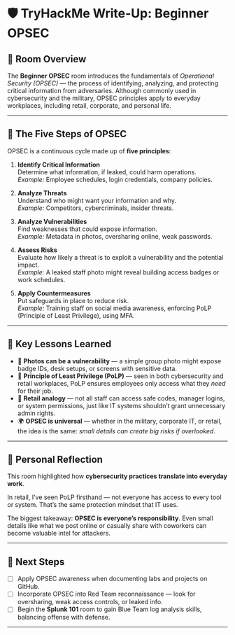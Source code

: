 # 🛡️ TryHackMe Write-Up: Beginner OPSEC

## 🔹 Room Overview
The **Beginner OPSEC** room introduces the fundamentals of *Operational Security (OPSEC)* — the process of identifying, analyzing, and protecting critical information from adversaries. Although commonly used in cybersecurity and the military, OPSEC principles apply to everyday workplaces, including retail, corporate, and personal life.

---

## 🔹 The Five Steps of OPSEC
OPSEC is a continuous cycle made up of **five principles**:

1. **Identify Critical Information**  
   Determine what information, if leaked, could harm operations.  
   *Example:* Employee schedules, login credentials, company policies.  

2. **Analyze Threats**  
   Understand who might want your information and why.  
   *Example:* Competitors, cybercriminals, insider threats.  

3. **Analyze Vulnerabilities**  
   Find weaknesses that could expose information.  
   *Example:* Metadata in photos, oversharing online, weak passwords.  

4. **Assess Risks**  
   Evaluate how likely a threat is to exploit a vulnerability and the potential impact.  
   *Example:* A leaked staff photo might reveal building access badges or work schedules.  

5. **Apply Countermeasures**  
   Put safeguards in place to reduce risk.  
   *Example:* Training staff on social media awareness, enforcing PoLP (Principle of Least Privilege), using MFA.  

---

## 🔹 Key Lessons Learned
- 📸 **Photos can be a vulnerability** — a simple group photo might expose badge IDs, desk setups, or screens with sensitive data.  
- 🔑 **Principle of Least Privilege (PoLP)** — seen in both cybersecurity and retail workplaces, PoLP ensures employees only access what they *need* for their job.  
- 🛒 **Retail analogy** — not all staff can access safe codes, manager logins, or system permissions, just like IT systems shouldn’t grant unnecessary admin rights.  
- 🌍 **OPSEC is universal** — whether in the military, corporate IT, or retail, the idea is the same: *small details can create big risks if overlooked*.  

---

## 🔹 Personal Reflection
This room highlighted how **cybersecurity practices translate into everyday work**.  

In retail, I’ve seen PoLP firsthand — not everyone has access to every tool or system. That’s the same protection mindset that IT uses.  

The biggest takeaway: **OPSEC is everyone’s responsibility**. Even small details like what we post online or casually share with coworkers can become valuable intel for attackers.  

---

## 🔹 Next Steps
- [ ] Apply OPSEC awareness when documenting labs and projects on GitHub.  
- [ ] Incorporate OPSEC into Red Team reconnaissance — look for oversharing, weak access controls, or leaked info.  
- [ ] Begin the **Splunk 101** room to gain Blue Team log analysis skills, balancing offense with defense.  

---
